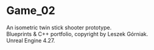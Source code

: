 # Game_02
An isometric twin stick shooter prototype.  
Blueprints & C++ portfolio, copyright by Leszek Górniak.  
Unreal Engine 4.27.  
